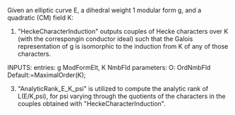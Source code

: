 Given an elliptic curve E, a dihedral weight 1 modular form g, and a quadratic (CM) field K:

1) "HeckeCharacterInduction" outputs couples of Hecke characters over K (with the correspongin conductor ideal) such that the Galois representation of g is isomorphic to the induction from K of any of those characters.

  INPUTS: 
  entries: g ModFormElt, K NmbFld
  parameters: O: OrdNmbFld Default:=MaximalOrder(K);
  

3) "AnalyticRank_E_K_psi" is utilized to compute the analytic rank of L(E/K,psi), for psi varying through the quotients of the characters in the couples obtained with "HeckeCharacterInduction".

